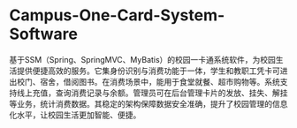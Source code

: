 # Campus-One-Card-System-Software
基于SSM（Spring、SpringMVC、MyBatis）的校园一卡通系统软件，为校园生活提供便捷高效的服务。它集身份识别与消费功能于一体，学生和教职工凭卡可进出校门、宿舍，借阅图书。在消费场景中，能用于食堂就餐、超市购物等。系统支持线上充值，查询消费记录与余额。管理员可在后台管理卡片的发放、挂失、解挂等业务，统计消费数据。其稳定的架构保障数据安全准确，提升了校园管理的信息化水平，让校园生活更加智能、便捷。 
